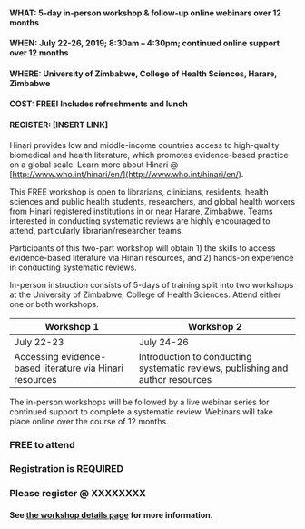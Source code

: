 #### <strong>WHAT: 5-day in-person workshop & follow-up online webinars over 12 months</strong>
#### **WHEN:  July 22-26, 2019; 8:30am – 4:30pm; continued online support over 12 months**
#### **WHERE: University of Zimbabwe, College of Health Sciences, Harare, Zimbabwe**
#### **COST:  FREE! Includes refreshments and lunch**
#### **REGISTER:  [INSERT LINK]**
 
Hinari provides low and middle-income countries access to high-quality biomedical and health literature, which promotes evidence-based practice on a global scale.  Learn more about Hinari @ [http://www.who.int/hinari/en/](http://www.who.int/hinari/en/).

This FREE workshop is open to librarians, clinicians, residents, health sciences and public health students, researchers, and global health workers from Hinari registered institutions in or near Harare, Zimbabwe.  Teams interested in conducting systematic reviews are highly encouraged to attend, particularly librarian/researcher teams.
 
Participants of this two-part workshop will obtain 1) the skills to access evidence-based literature via Hinari resources, and 2) hands-on experience in conducting systematic reviews.

In-person instruction consists of 5-days of training split into two workshops at the University of Zimbabwe, College of Health Sciences.  Attend either one or both workshops.

Workshop 1 | Workshop 2
-----------|-----------
July 22-23 | July 24-26
Accessing evidence-based literature via Hinari resources | Introduction to conducting systematic reviews, publishing and author resources


The in-person workshops will be followed by a live webinar series for continued support to complete a systematic review. Webinars will take place online over the course of 12 months. 
 
### FREE to attend
### Registration is REQUIRED 
### Please register @ XXXXXXXX
#### See [the workshop details page](https://rootsandberries.github.io/UZim_SRWorkshop/details) for more information.

